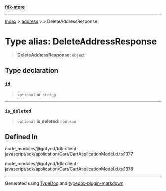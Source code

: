 [**fdk-store**](../../../README.md)
***

[Index](../../../API.md) > [address](../../README.md) > [<internal>](../README.md) > DeleteAddressResponse

# Type alias: DeleteAddressResponse

> **DeleteAddressResponse**: `object`

## Type declaration

### `id`

> `optional` **id**: `string`

***

### `is_deleted`

> `optional` **is\_deleted**: `boolean`

## Defined In

node\_modules/@gofynd/fdk-client-javascript/sdk/application/Cart/CartApplicationModel.d.ts:1377

node\_modules/@gofynd/fdk-client-javascript/sdk/application/Cart/CartApplicationModel.d.ts:1378

***
Generated using [TypeDoc](https://typedoc.org/) and [typedoc-plugin-markdown](https://www.npmjs.com/package/typedoc-plugin-markdown)
